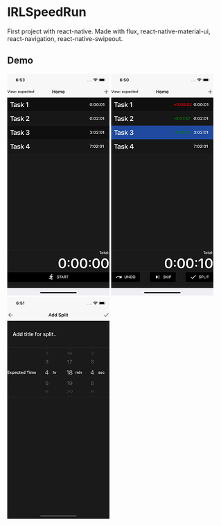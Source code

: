 # IRLSpeedRun
First project with react-native. Made with flux, react-native-material-ui, react-navigation, react-native-swipeout.

## Demo
![HomeScreen](images/demo2.png)
![Running Screen](images/demo0.png)
![Add Screen](images/demo1.png)


